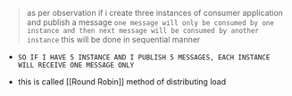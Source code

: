 > as per observation if i create three instances of consumer application and publish a message 
> `one message will only be consumed by one instance and then next message will be consumed by another instance`
> this will be done in sequential manner 
- `SO IF I HAVE 5 INSTANCE AND I PUBLISH 5 MESSAGES, EACH INSTANCE WILL RECEIVE ONE MESSAGE ONLY`

- this is called [[Round Robin]] method of distributing load